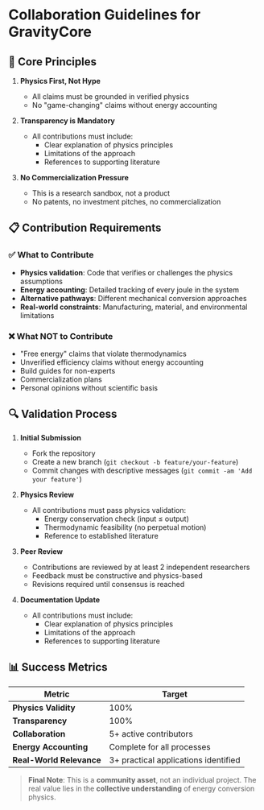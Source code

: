 # Collaboration Guidelines for GravityCore

## 🤝 Core Principles

1. **Physics First, Not Hype**  
   - All claims must be grounded in verified physics
   - No "game-changing" claims without energy accounting

2. **Transparency is Mandatory**  
   - All contributions must include:
     - Clear explanation of physics principles
     - Limitations of the approach
     - References to supporting literature

3. **No Commercialization Pressure**  
   - This is a research sandbox, not a product
   - No patents, no investment pitches, no commercialization

## 📋 Contribution Requirements

### ✅ What to Contribute
- **Physics validation**: Code that verifies or challenges the physics assumptions
- **Energy accounting**: Detailed tracking of every joule in the system
- **Alternative pathways**: Different mechanical conversion approaches
- **Real-world constraints**: Manufacturing, material, and environmental limitations

### ❌ What NOT to Contribute
- "Free energy" claims that violate thermodynamics
- Unverified efficiency claims without energy accounting
- Build guides for non-experts
- Commercialization plans
- Personal opinions without scientific basis

## 🔍 Validation Process

1. **Initial Submission**  
   - Fork the repository
   - Create a new branch (`git checkout -b feature/your-feature`)
   - Commit changes with descriptive messages (`git commit -am 'Add your feature'`)

2. **Physics Review**  
   - All contributions must pass physics validation:
     - Energy conservation check (input ≤ output)
     - Thermodynamic feasibility (no perpetual motion)
     - Reference to established literature

3. **Peer Review**  
   - Contributions are reviewed by at least 2 independent researchers
   - Feedback must be constructive and physics-based
   - Revisions required until consensus is reached

4. **Documentation Update**  
   - All contributions must include:
     - Clear explanation of physics principles
     - Limitations of the approach
     - References to supporting literature

## 📊 Success Metrics

| Metric | Target |
|--------|--------|
| **Physics Validity** | 100% |
| **Transparency** | 100% |
| **Collaboration** | 5+ active contributors |
| **Energy Accounting** | Complete for all processes |
| **Real-World Relevance** | 3+ practical applications identified |

> **Final Note**: This is a **community asset**, not an individual project. The real value lies in the **collective understanding** of energy conversion physics.
